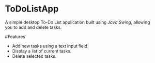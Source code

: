 # ToDoListApp


A simple desktop To-Do List application built using *Java Swing*, allowing you to add and delete tasks.


#Features

- Add new tasks using a text input field.
- Display a list of current tasks.
- Delete selected tasks.
